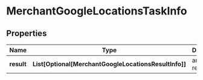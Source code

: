 # MerchantGoogleLocationsTaskInfo


## Properties

| Name | Type | Description | Notes |
|------------ | ------------- | ------------- | -------------|
**result** | **List[Optional[MerchantGoogleLocationsResultInfo]]** | array of results |[optional]|